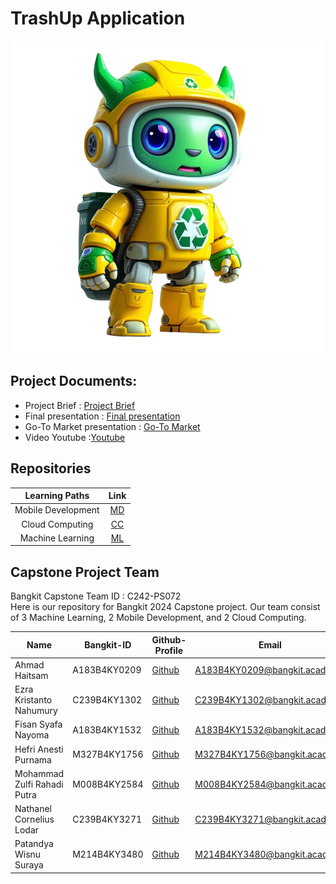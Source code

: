 # TrashUp Application

<p align="center">
  <img src="https://github.com/nathanellodar/TrashUp/blob/main/maskot.png">
</p>

## Project Documents:
- Project Brief : [Project Brief](https://docs.google.com/document/d/1Jf8cpMMBZwa2zTwS1wDCoerl7HvR8DJolfOUouSnWYk/edit?tab=t.0)
- Final presentation :  [Final presentation](https://)
- Go-To Market presentation : [Go-To Market](https://)
- Video Youtube :[Youtube](https://)

## Repositories

|   Learning Paths   |                                Link                                |
| :----------------: | :----------------------------------------------------------------: |
| Mobile Development | [MD](https://github.com/nathanellodar/TrashUp/tree/main/android) |
|  Cloud Computing  | [CC](https://github.com/nathanellodar/TrashUp/tree/main/gcloud)  |
|   Machine Learning  | [ML](https://github.com/nathanellodar/TrashUp/tree/main/ML)  |

## Capstone Project Team
Bangkit Capstone Team ID : C242-PS072  <br>
Here is our repository for Bangkit 2024 Capstone project. Our team consist of 3 Machine Learning, 2 Mobile Development, and 2 Cloud Computing.

| Name                         | Bangkit-ID   | Github-Profile                        | Email                           | Learning Path         |
|------------------------------|--------------|---------------------------------------|---------------------------------|-----------------------|
| Ahmad Haitsam                | A183B4KY0209 | [Github](https://github.com/haitsama-37) | A183B4KY0209@bangkit.academy	      | Mobile Development   |
| Ezra Kristanto Nahumury      | C239B4KY1302 | [Github](https://github.com/EzraNahumury) | C239B4KY1302@bangkit.academy      | Cloud Computing      |
| Fisan Syafa Nayoma           | A183B4KY1532 | [Github](https://github.com/FisanSyafa)   | A183B4KY1532@bangkit.academy       | Mobile Development   |
| Hefri Anesti Purnama         | M327B4KY1756 | [Github](https://github.com/hef-max)         | M327B4KY1756@bangkit.academy      | Machine Learning     |
| Mohammad Zulfi Rahadi Putra  | M008B4KY2584 | [Github](https://github.com/zeeshuwu)       | M008B4KY2584@bangkit.academy	       | Machine Learning     |
| Nathanel Cornelius Lodar     | C239B4KY3271 | [Github](https://github.com/nathanellodar) | C239B4KY3271@bangkit.academy     | Cloud Computing      |
| Patandya Wisnu Suraya        | M214B4KY3480 | [Github](https://github.com/patandyaw)     | M214B4KY3480@bangkit.academy   | Machine Learning     |

